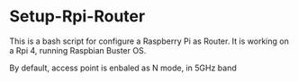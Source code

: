 # Setup-Rpi-Router

This is a bash script for configure a Raspberry Pi as Router. It is working on a Rpi 4, running Raspbian Buster OS.

By default, access point is enbaled as N mode, in 5GHz band
